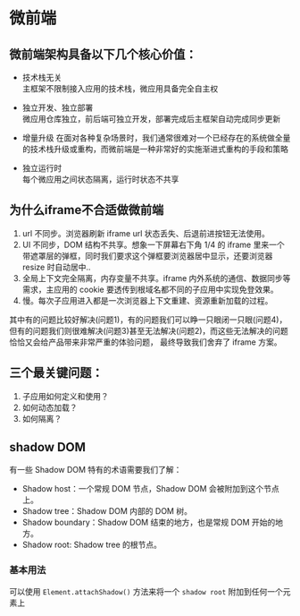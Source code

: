 # 微前端

## 微前端架构具备以下几个核心价值：

-   技术栈无关  
    主框架不限制接入应用的技术栈，微应用具备完全自主权
    
-   独立开发、独立部署  
    微应用仓库独立，前后端可独立开发，部署完成后主框架自动完成同步更新
    
-   增量升级
    在面对各种复杂场景时，我们通常很难对一个已经存在的系统做全量的技术栈升级或重构，而微前端是一种非常好的实施渐进式重构的手段和策略
    
-   独立运行时  
    每个微应用之间状态隔离，运行时状态不共享


## 为什么iframe不合适做微前端

1. url 不同步。浏览器刷新 iframe url 状态丢失、后退前进按钮无法使用。
2. UI 不同步，DOM 结构不共享。想象一下屏幕右下角 1/4 的 iframe 里来一个带遮罩层的弹框，同时我们要求这个弹框要浏览器居中显示，还要浏览器 resize 时自动居中..
3. 全局上下文完全隔离，内存变量不共享。iframe 内外系统的通信、数据同步等需求，主应用的 cookie 要透传到根域名都不同的子应用中实现免登效果。
4. 慢。每次子应用进入都是一次浏览器上下文重建、资源重新加载的过程。


其中有的问题比较好解决(问题1)，有的问题我们可以睁一只眼闭一只眼(问题4)，但有的问题我们则很难解决(问题3)甚至无法解决(问题2)，而这些无法解决的问题恰恰又会给产品带来非常严重的体验问题， 最终导致我们舍弃了 iframe 方案。


## 三个最关键问题：

1.  子应用如何定义和使用？
2.  如何动态加载？
3.  如何隔离？

## shadow DOM

有一些 Shadow DOM 特有的术语需要我们了解：
-   Shadow host：一个常规 DOM 节点，Shadow DOM 会被附加到这个节点上。
-   Shadow tree：Shadow DOM 内部的 DOM 树。
-   Shadow boundary：Shadow DOM 结束的地方，也是常规 DOM 开始的地方。
-   Shadow root: Shadow tree 的根节点。

### 基本用法
可以使用 `Element.attachShadow()` 方法来将一个 `shadow root` 附加到任何一个元素上


























